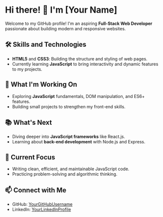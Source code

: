 # Hi there! 👋 I'm [Your Name]

Welcome to my GitHub profile! I'm an aspiring **Full-Stack Web Developer** passionate about building modern and responsive websites.

## 🛠 Skills and Technologies
- **HTML5** and **CSS3**: Building the structure and styling of web pages.
- Currently learning **JavaScript** to bring interactivity and dynamic features to my projects.

## 🚀 What I'm Working On
- Exploring **JavaScript** fundamentals, DOM manipulation, and ES6+ features.
- Building small projects to strengthen my front-end skills.

## 📚 What's Next
- Diving deeper into **JavaScript frameworks** like React.js.
- Learning about **back-end development** with Node.js and Express.

## 🌱 Current Focus
- Writing clean, efficient, and maintainable JavaScript code.
- Practicing problem-solving and algorithmic thinking.

## 📫 Connect with Me
- GitHub: [YourGitHubUsername](https://github.com/YourGitHubUsername)
- LinkedIn: [YourLinkedInProfile](#)
